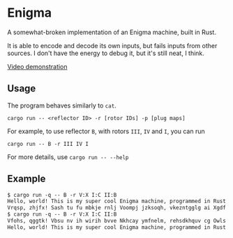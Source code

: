 # Enigma

A somewhat-broken implementation of an Enigma machine, built in Rust.

It is able to encode and decode its own inputs, but fails inputs from other
sources. I don't have the energy to debug it, but it's still neat, I think.

[Video demonstration](https://youtu.be/B0Z_EsA1bEo)

## Usage

The program behaves similarly to `cat`.

`cargo run -- <reflector ID> -r [rotor IDs] -p [plug maps]`

For example, to use reflector `B`, with rotors `III`, `IV` and `I`, you can run

`cargo run -- B -r III IV I`

For more details, use `cargo run -- --help`

## Example

```txt
$ cargo run -q -- B -r V:X I:C II:B
Hello, world! This is my super cool Enigma machine, programmed in Rust!
Vrqsp, zhjfx! Sash tu fu mbkje rnlj Voompj jzksoqh, vkezntgglg ai Xgdf!
$ cargo run -q -- B -r V:X I:C II:B
Vfohs, qggtk! Vbsu nv ih wirih bvve Nkhcay ymfnelm, rehsdkhquv cg Owls!
Hello, world! This is my super cool Enigma machine, programmed in Rust!
```
